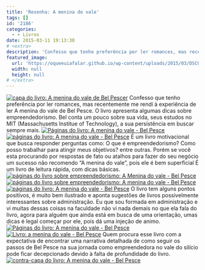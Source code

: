 ```yaml
---
title: 'Resenha: A menina do vale'
tags: []
id: '2186'
categories:
  - - Livros
date: 2015-03-11 19:13:30
# <extra>
description: 'Confesso que tenho preferência por ler romances, mas recentemente me rendí à experiência de ler A menina do vale de Bel Pesce. O livro apresenta algumas dicas sobre empreendedorismo. Bel conta um pouco sobre sua vida, seus estudos no MIT (Massachusetts Institue of Technology), a sua persistência em buscar sempre mais. É um livro motivacional que busca responder perguntas como: O que é empreendedorismo? Como posso trabalhar para atingir meus objetivos? entre outras. Porém se você esta procurando por respostas de fato ou atalhos para fazer do seu negócio um sucesso não recomendo “A menina do vale”, pois ele é bem superficial É um livro de leitura rápida, com dicas básicas. O livro tem alguns pontos positivos, é muito bem ilustrado e aponta sugestões de livros possivelmente interessantes sobre administração. Eu que sou formada em administração e vi muitas dessas &hellip;'
featured_image: 
  url: 'https://oqueeuiafalar.github.io/wp-content/uploads/2015/03/DSC03599-1024x768.jpg'
  width: null
  height: null
# </extra>
---
```


[![capa do livro: A menina do vale de Bel Pescer](/wp-content/uploads/2015/03/DSC03599-1024x768.jpg)](/wp-content/uploads/2015/03/DSC03599.jpg) Confesso que tenho preferência por ler romances, mas recentemente me rendí à experiência de ler A menina do vale de Bel Pesce. O livro apresenta algumas dicas sobre empreendedorismo. Bel conta um pouco sobre sua vida, seus estudos no MIT (Massachusetts Institue of Technology), a sua persistência em buscar sempre mais. [![Páginas do livro: A menina do vale - Bel Pesce](/wp-content/uploads/2015/03/DSC03603-1024x768.jpg)](/wp-content/uploads/2015/03/DSC03603.jpg) [![páginas do livro: A menina do vale - Bel Pesce](/wp-content/uploads/2015/03/DSC03606-1024x768.jpg)](/wp-content/uploads/2015/03/DSC03606.jpg) É um livro motivacional que busca responder perguntas como: O que é empreendedorismo? Como posso trabalhar para atingir meus objetivos? entre outras. Porém se você esta procurando por respostas de fato ou atalhos para fazer do seu negócio um sucesso não recomendo “A menina do vale”, pois ele é bem superficial É um livro de leitura rápida, com dicas básicas. [![páginas do livro sobre empreendedorismo: A Menina do vale - Bel Pesce](/wp-content/uploads/2015/03/DSC03609-1024x768.jpg)](/wp-content/uploads/2015/03/DSC03609.jpg) [![páginas do livro sobre empreendedorismo: A menina do vale - Bel Pesce](/wp-content/uploads/2015/03/DSC03607-1024x768.jpg)](/wp-content/uploads/2015/03/DSC03607.jpg) [![páginas do livro: A menina do vale - Bel Pesce ](/wp-content/uploads/2015/03/DSC03604-1024x768.jpg)](/wp-content/uploads/2015/03/DSC03604.jpg) O livro tem alguns pontos positivos, é muito bem ilustrado e aponta sugestões de livros possivelmente interessantes sobre administração. Eu que sou formada em administração e vi muitas dessas coisas na faculdade não vi nada demais no que ela fala do livro, agora para alguém que ainda está em busca de uma orientação, umas dicas é legal começar por ele, pois dá uma injeção de animo. [![Páginas do livro: A menina do vale - Bel Pesce](/wp-content/uploads/2015/03/DSC03602-1024x768.jpg)](/wp-content/uploads/2015/03/DSC03602.jpg) [![Livro: a menina do vale - Bel Pesce ](/wp-content/uploads/2015/03/DSC03605-1024x768.jpg)](/wp-content/uploads/2015/03/DSC03605.jpg) Quem procura esse livro com a expectativa de encontrar uma narrativa detalhada de como seguir os passos de Bel Pesce na sua jornada como empreendedora no vale do silício pode ficar decepcionado devido à falta de profundidade do livro. [![contra-capa do livro: A menina do vale - Bel Pesce ](/wp-content/uploads/2015/03/DSC03601-1024x768.jpg)](/wp-content/uploads/2015/03/DSC03601.jpg)
